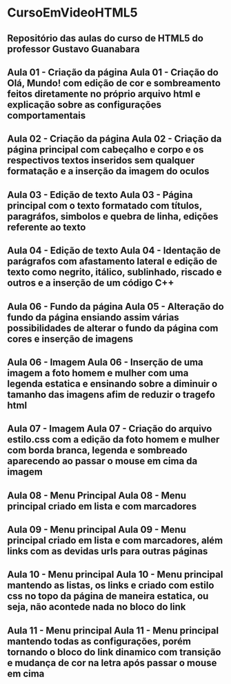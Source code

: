 # CursoEmVideoHTML5
Repositório das aulas do curso de HTML5 do professor Gustavo Guanabara
-----------------------------------------------------------------------------------------------------------------------------------------------------------------------------
Aula 01 - Criação da página 
Aula 01 - Criação do Olá, Mundo! com edição de cor e sombreamento feitos diretamente no próprio arquivo html e explicação sobre as configurações comportamentais
-----------------------------------------------------------------------------------------------------------------------------------------------------------------------------
Aula 02 - Criação da página 
Aula 02 - Criação da página principal com cabeçalho e corpo e os respectivos textos inseridos sem qualquer formatação e a inserção da imagem do oculos
-----------------------------------------------------------------------------------------------------------------------------------------------------------------------------
Aula 03 - Edição de texto
Aula 03 - Página principal com o texto formatado com títulos, paragráfos, simbolos e quebra de linha, edições referente ao texto
-----------------------------------------------------------------------------------------------------------------------------------------------------------------------------
Aula 04 - Edição de texto
Aula 04 - Identação de parágrafos com afastamento lateral e edição de texto como negrito, itálico, sublinhado, riscado e outros e a inserção de um código C++
-----------------------------------------------------------------------------------------------------------------------------------------------------------------------------
Aula 06 - Fundo da página
Aula 05 - Alteração do fundo da página ensiando assim várias possibilidades de alterar o fundo da página com cores e inserção de imagens 
-----------------------------------------------------------------------------------------------------------------------------------------------------------------------------
Aula 06 - Imagem
Aula 06 - Inserção de uma imagem a foto homem e mulher com uma legenda estatica e ensinando sobre a diminuir o tamanho das imagens afim de reduzir o tragefo html
-----------------------------------------------------------------------------------------------------------------------------------------------------------------------------
Aula 07 - Imagem 
Aula 07 - Criação do arquivo estilo.css com a edição da foto homem e mulher com borda branca, legenda e sombreado aparecendo ao passar o mouse em cima da imagem
-----------------------------------------------------------------------------------------------------------------------------------------------------------------------------
Aula 08 - Menu Principal
Aula 08 - Menu principal criado em lista e com marcadores
-----------------------------------------------------------------------------------------------------------------------------------------------------------------------------
Aula 09 - Menu principal
Aula 09 - Menu principal criado em lista e com marcadores, além links com as devidas urls para outras páginas
-----------------------------------------------------------------------------------------------------------------------------------------------------------------------------
Aula 10 - Menu principal
Aula 10 - Menu principal mantendo as listas, os links e criado com estilo css no topo da página de maneira estatica, ou seja, não acontede nada no bloco do link
-----------------------------------------------------------------------------------------------------------------------------------------------------------------------------
Aula 11 - Menu principal
Aula 11 - Menu principal mantendo todas as configurações, porém tornando o bloco do link dinamico com transição e mudança de cor na letra após passar o mouse em cima
-----------------------------------------------------------------------------------------------------------------------------------------------------------------------------
